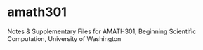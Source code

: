 # amath301
Notes &amp; Supplementary Files for AMATH301, Beginning Scientific Computation, University of Washington
